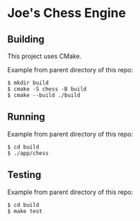 # Joe's Chess Engine

## Building

This project uses CMake.

Example from parent directory of this repo:
```
$ mkdir build
$ cmake -S chess -B build
$ cmake --build ./build
```

## Running

Example from parent directory of this repo:
```
$ cd build
$ ./app/chess
```

## Testing
Example from parent directory of this repo:
```
$ cd build
$ make test
```
